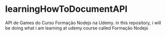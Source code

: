 # learningHowToDocumentAPI
API de Games do Curso Formação Nodejs na Udemy.
in this repository, i will be doing what i am learning at udemy course called Formação Nodejs
